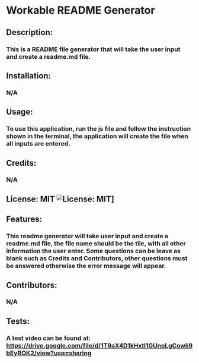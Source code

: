 
  # Workable README Generator

  ## Description:
  ### This is a README file generator that will take the user input and create a readme.md file.

  ## Installation:
  ### N/A

  ## Usage:
  ### To use this application, run the js file and follow the instruction shown in the terminal, the application will create the file when all inputs are entered.

  ## Credits:
  ### N/A

  ## License: MIT ![License: MIT](https://img.shields.io/badge/License-MIT-yellow.svg)]

  ## Features:
  ### This readme generator will take user input and create a readme.md file, the file name should be the tile, with all other information the user enter. Some questions can be leave as blank such as Credits and Contributors, other questions must be answered otherwise the error message will appear.

  ## Contributors:
  ### N/A

  ## Tests:
  ### A test video can be found at: https://drive.google.com/file/d/1T9aX4D1kHxtI1GUnoLgCowli9bEyROK2/view?usp=sharing

